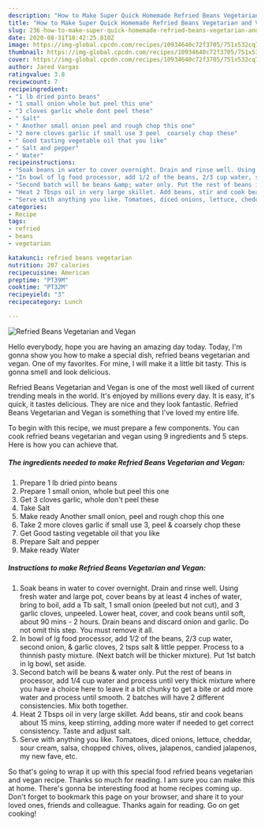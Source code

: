 ```yaml
---
description: "How to Make Super Quick Homemade Refried Beans Vegetarian and Vegan"
title: "How to Make Super Quick Homemade Refried Beans Vegetarian and Vegan"
slug: 236-how-to-make-super-quick-homemade-refried-beans-vegetarian-and-vegan
date: 2020-08-31T10:42:25.810Z
image: https://img-global.cpcdn.com/recipes/10934640c72f3705/751x532cq70/refried-beans-vegetarian-and-vegan-recipe-main-photo.jpg
thumbnail: https://img-global.cpcdn.com/recipes/10934640c72f3705/751x532cq70/refried-beans-vegetarian-and-vegan-recipe-main-photo.jpg
cover: https://img-global.cpcdn.com/recipes/10934640c72f3705/751x532cq70/refried-beans-vegetarian-and-vegan-recipe-main-photo.jpg
author: Jared Vargas
ratingvalue: 3.8
reviewcount: 7
recipeingredient:
- "1 lb dried pinto beans"
- "1 small onion whole but peel this one"
- "3 cloves garlic whole dont peel these"
- " Salt"
- " Another small onion peel and rough chop this one"
- "2 more cloves garlic if small use 3 peel  coarsely chop these"
- " Good tasting vegetable oil that you like"
- " Salt and pepper"
- " Water"
recipeinstructions:
- "Soak beans in water to cover overnight. Drain and rinse well. Using fresh water and large pot, cover beans by at least 4 inches of water, bring to boil, add a Tb salt, 1 small onion (peeled but not cut), and 3 garlic cloves, unpeeled. Lower heat, cover, and cook beans until soft, about 90 mins - 2 hours. Drain beans and discard onion and garlic. Do not omit this step. You must remove it all."
- "In bowl of lg food processor, add 1/2 of the beans, 2/3 cup water, second onion, &amp; garlic cloves, 2 tsps salt &amp; little pepper. Process to a thinnish pasty mixture. (Next batch will be thicker mixture). Put 1st batch in lg bowl, set aside."
- "Second batch will be beans &amp; water only. Put the rest of beans in processor, add 1/4 cup water and process until very thick mixture where you have a choice here to leave it a bit chunky to get a bite or add more water and process until smooth. 2 batches will have 2 different consistencies. Mix both together."
- "Heat 2 Tbsps oil in very large skillet. Add beans, stir and cook beans about 15 mins, keep stirring, adding more water if needed to get correct consistency. Taste and adjust salt."
- "Serve with anything you like. Tomatoes, diced onions, lettuce, cheddar, sour cream, salsa, chopped chives, olives, jalapenos, candied jalapenos, my new fave, etc."
categories:
- Recipe
tags:
- refried
- beans
- vegetarian

katakunci: refried beans vegetarian 
nutrition: 207 calories
recipecuisine: American
preptime: "PT39M"
cooktime: "PT32M"
recipeyield: "3"
recipecategory: Lunch

---
```



![Refried Beans Vegetarian and Vegan](https://img-global.cpcdn.com/recipes/10934640c72f3705/751x532cq70/refried-beans-vegetarian-and-vegan-recipe-main-photo.jpg)

Hello everybody, hope you are having an amazing day today. Today, I'm gonna show you how to make a special dish, refried beans vegetarian and vegan. One of my favorites. For mine, I will make it a little bit tasty. This is gonna smell and look delicious.



Refried Beans Vegetarian and Vegan is one of the most well liked of current trending meals in the world. It's enjoyed by millions every day. It is easy, it's quick, it tastes delicious. They are nice and they look fantastic. Refried Beans Vegetarian and Vegan is something that I've loved my entire life.


To begin with this recipe, we must prepare a few components. You can cook refried beans vegetarian and vegan using 9 ingredients and 5 steps. Here is how you can achieve that.

<!--inarticleads1-->

##### The ingredients needed to make Refried Beans Vegetarian and Vegan:

1. Prepare 1 lb dried pinto beans
1. Prepare 1 small onion, whole but peel this one
1. Get 3 cloves garlic, whole don&#39;t peel these
1. Take  Salt
1. Make ready  Another small onion, peel and rough chop this one
1. Take 2 more cloves garlic if small use 3, peel &amp; coarsely chop these
1. Get  Good tasting vegetable oil that you like
1. Prepare  Salt and pepper
1. Make ready  Water




<!--inarticleads2-->

##### Instructions to make Refried Beans Vegetarian and Vegan:

1. Soak beans in water to cover overnight. Drain and rinse well. Using fresh water and large pot, cover beans by at least 4 inches of water, bring to boil, add a Tb salt, 1 small onion (peeled but not cut), and 3 garlic cloves, unpeeled. Lower heat, cover, and cook beans until soft, about 90 mins - 2 hours. Drain beans and discard onion and garlic. Do not omit this step. You must remove it all.
1. In bowl of lg food processor, add 1/2 of the beans, 2/3 cup water, second onion, &amp; garlic cloves, 2 tsps salt &amp; little pepper. Process to a thinnish pasty mixture. (Next batch will be thicker mixture). Put 1st batch in lg bowl, set aside.
1. Second batch will be beans &amp; water only. Put the rest of beans in processor, add 1/4 cup water and process until very thick mixture where you have a choice here to leave it a bit chunky to get a bite or add more water and process until smooth. 2 batches will have 2 different consistencies. Mix both together.
1. Heat 2 Tbsps oil in very large skillet. Add beans, stir and cook beans about 15 mins, keep stirring, adding more water if needed to get correct consistency. Taste and adjust salt.
1. Serve with anything you like. Tomatoes, diced onions, lettuce, cheddar, sour cream, salsa, chopped chives, olives, jalapenos, candied jalapenos, my new fave, etc.




So that's going to wrap it up with this special food refried beans vegetarian and vegan recipe. Thanks so much for reading. I am sure you can make this at home. There's gonna be interesting food at home recipes coming up. Don't forget to bookmark this page on your browser, and share it to your loved ones, friends and colleague. Thanks again for reading. Go on get cooking!
